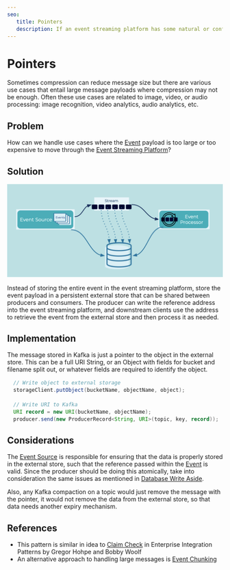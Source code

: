 ```yaml
---
seo:
   title: Pointers
   description: If an event streaming platform has some natural or configured size limit for the events, instead of storing the entire event, just store the pointer
---
```


# Pointers

Sometimes compression can reduce message size but there are various use cases that entail large message payloads where compression may not be enough.
Often these use cases are related to image, video, or audio processing: image recognition, video analytics, audio analytics, etc.

## Problem

How can we handle use cases where the [Event](../event/event.md) payload is too large or too expensive to move through the [Event Streaming Platform](../event-stream/event-streaming-platform.md)?

## Solution

![pointers](../img/pointers.png)

Instead of storing the entire event in the event streaming platform, store the event payload in a persistent external store that can be shared between producers and consumers.
The producer can write the reference address into the event streaming platform, and downstream clients use the address to retrieve the event from the external store and then process it as needed.

## Implementation

The message stored in Kafka is just a pointer to the object in the external store.
This can be a full URI String, or an Object with fields for bucket and filename split out, or whatever fields are required to identify the object.

```java
  // Write object to external storage
  storageClient.putObject(bucketName, objectName, object);

  // Write URI to Kafka
  URI record = new URI(bucketName, objectName);
  producer.send(new ProducerRecord<String, URI>(topic, key, record));
```

## Considerations

The [Event Source](../event-source/event-source.md) is responsible for ensuring that the data is properly stored in the external store, such that the reference passed within the [Event](../event/event.md) is valid.
Since the producer should be doing this atomically, take into consideration the same issues as mentioned in [Database Write Aside](../event-source/database-write-aside.md).

Also, any Kafka compaction on a topic would just remove the message with the pointer, it would not remove the data from the external store, so that data needs another expiry mechanism.

## References
* This pattern is similar in idea to [Claim Check](https://www.enterpriseintegrationpatterns.com/patterns/messaging/StoreInLibrary.html) in Enterprise Integration Patterns by Gregor Hohpe and Bobby Woolf
* An alternative approach to handling large messages is [Event Chunking](../event-processing/chunking.md)
